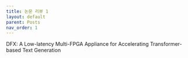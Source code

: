 ```yaml
---
title: 논문 리뷰 1
layout: default
parent: Posts
nav_order: 1
---
```



DFX: A Low-latency Multi-FPGA Appliance for Accelerating Transformer-based Text Generation